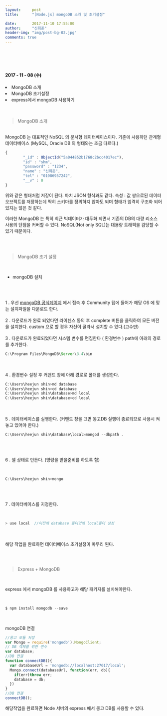 ```yaml
---
layout:     post
title:      "[Node.js] mongoDB 소개 및 초기설정"

date:       2017-11-10 17:55:00
author:     "신희준"
header-img: "img/post-bg-02.jpg"
comments: true
---
```


<meta name="description" content="Spring스프링 애너테이션 Annotation정리 @Autowired,@Qualifier,@Resource,@Component,@PostConstruct,@Aspect
,@AOP,@POINTCUT,@AROUND,@ADVICE,@RequestMapping,@REPOSITORY,@SERVICE,@COMPONENT
">
<br>
<H4 style ="font-weight:bold; color:black;"> </H4>
<br>
<H4 style ="font-weight:bold; color : black">2017 - 11 - 08 (수)</H4>
<li>MongoDB 소개</li>
<li>MongoDB 초기설정</li>
<li>express에서 mongoDB 사용하기</li>
<br>
<br>

> MongoDB 소개

<br>
MongoDB 는 대표적인 NoSQL 의 문서형 데이터베이스이다. 기존에 사용하던 관계형 데이터베이스 (MySQL, Oracle DB 의 형태와는 조금 다르다.)

~~~JavaScript
{
        "_id" : ObjectId("5a044852b1768c2bcc4017ec"),
        "id" : "shm",
        "password" : "1234",
        "name" : "신희준",
        "tel" : "01086957242",
        "__v" : 0
}
~~~

위와 같은 형태처럼 저장이 된다. 마치 JSON 형식과도 같다. 속성 : 값 쌍으로된 데이터오브젝트를 저장하는데 딱히 스키마를 정의하지 않아도 되며 형태가 엄격히 구조화 되어있지는 않은 것 같다.
<br>

이러한 MongoDB 는 특히 최근 빅데이터가 대두화 되면서 기존의 DB의 대량 리소스 사용의 단점을 커버할 수 있다. NoSQL(Not only SQL)는 대용량 트래픽을 감당할 수 있기 때문이다.

<br><br>

> MongoDB 초기 설정

<br>

* mongoDB 설치

<br><br>

1 . 우선 <a href ="https://www.mongodb.com">mongoDB 공식페이지</a> 에서 접속 후 Community 탭에 들어가 해당 OS 에 맞는 설치파일을 다운로드 한다.
<br>
<br>
2 . 다운로드가 완료 되었다면 라이센스 동의 후 complete 버튼을 클릭하여 모든 버전을 설치한다. custom 으로 할 경우 자신이 골라서 설치할 수 있다.(고수만)
<br>
<br>
3 . 다운로드가 완료되었다면 시스템 변수를 편집한다 ( 환경변수 ) path에 아래의 경로를 추가한다.
<br>

~~~JavaScript
C:\Program Files\MongoDB\Server\3.4\bin
~~~

<br><br>
4 . 환경변수 설정 후 커맨드 창에 아래 경로로 폴더를 생성한다.
<br>

~~~JavaScript
C:\Users\heejun shin>md database
C:\Users\heejun shin>cd database
C:\Users\heejun shin\database>md local
C:\Users\heejun shin\database>cd local
~~~

<br><br>
5 . 데이터베이스를 실행한다. (커맨드 창을 끄면 몽고DB 실행이 종료되므로 사용시 켜놓고 있어야 한다.)
<br>

~~~JavaScript
C:\Users\heejun shin\database\local>mongod --dbpath .
~~~

<br><br>

6 . 셸 상태로 만든다. (명령을 받을준비를 하도록 함)

<br>

~~~JavaScript
C:\Users\heejun shin>mongo
~~~

<br><br>

7 . 데이터베이스를 지정한다.

<br>

~~~JavaScript
> use local  //이전에 database 폴더안에 local폴더 생성
~~~

<br>
<br>
해당 작업을 완료하면 데이터베이스 초기설정이 마무리 된다.

<br><br>

> Express + MongoDB

<br>

express 에서 mongoDB 를 사용하고자 해당 패키지를 설치해야한다.

<br>

~~~JavaScript
$ npm install mongodb --save
~~~

<br>

mongoDB 연결

~~~JavaScript
//몽고 모듈 저장
var Mongo = require('mongodb').MongoClient;
// DB 객체를 위한 변수
var database;
//DB 연결
function connectDB(){
  var databaseUrl = 'mongodb://localhost:27017/local';
  Mongo.connect(databaseUrl, function(err, db){
    if(err)throw err;
    database = db;
  })
}
//DB 연결
connectDB();
~~~

해당작업을 완료하면 Node 서버의 express 에서 몽고 DB를 사용할 수 있다.

